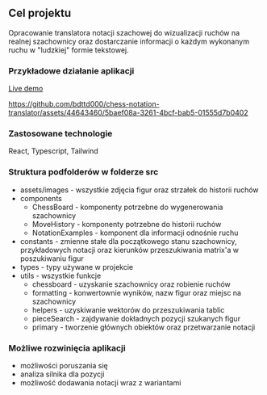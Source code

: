 ## Cel projektu

Opracowanie translatora notacji szachowej do wizualizacji ruchów na realnej szachownicy oraz dostarczanie informacji o każdym wykonanym ruchu w "ludzkiej" formie tekstowej.

### Przykładowe działanie aplikacji

[Live demo](https://bdttd000.github.io/chess-notation-translator/)

https://github.com/bdttd000/chess-notation-translator/assets/44643460/5baef08a-3261-4bcf-bab5-01555d7b0402

### Zastosowane technologie

React, Typescript, Tailwind

### Struktura podfolderów w folderze src

- assets/images - wszystkie zdjęcia figur oraz strzałek do historii ruchów
- components
  - ChessBoard - komponenty potrzebne do wygenerowania szachownicy
  - MoveHistory - komponenty potrzebne do historii ruchów
  - NotationExamples - komponent dla informacji odnośnie ruchu
- constants - zmienne stałe dla początkowego stanu szachownicy, przykładowych notacji oraz kierunków przeszukiwania matrix'a w poszukiwaniu figur
- types - typy używane w projekcie
- utils - wszystkie funkcje
  - chessboard - uzyskanie szachownicy oraz robienie ruchów
  - formatting - konwertownie wyników, nazw figur oraz miejsc na szachownicy
  - helpers - uzyskiwanie wektorów do przeszukiwania tablic
  - pieceSearch - zajdywanie dokładnych pozycji szukanych figur
  - primary - tworzenie głównych obiektów oraz przetwarzanie notacji

### Możliwe rozwinięcia aplikacji

- możliwości poruszania się
- analiza silnika dla pozycji
- możliwość dodawania notacji wraz z wariantami
